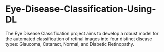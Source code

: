 # Eye-Disease-Classification-Using-DL
The Eye Disease Classification project aims to develop a robust model for the automated classification of retinal images into four distinct disease types: Glaucoma, Cataract, Normal, and Diabetic Retinopathy.
